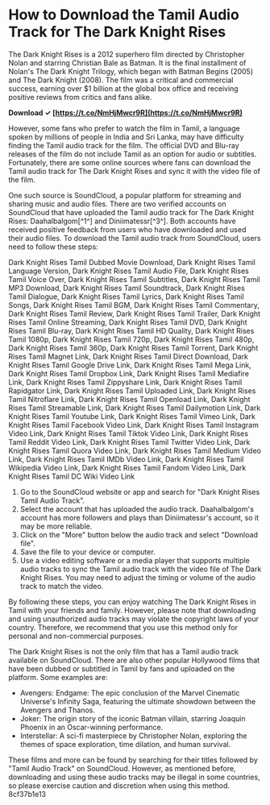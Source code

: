 
 
# How to Download the Tamil Audio Track for The Dark Knight Rises
 
The Dark Knight Rises is a 2012 superhero film directed by Christopher Nolan and starring Christian Bale as Batman. It is the final installment of Nolan's The Dark Knight Trilogy, which began with Batman Begins (2005) and The Dark Knight (2008). The film was a critical and commercial success, earning over $1 billion at the global box office and receiving positive reviews from critics and fans alike.
 
**Download ✓ [https://t.co/NmHjMwcr9R](https://t.co/NmHjMwcr9R)**


 
However, some fans who prefer to watch the film in Tamil, a language spoken by millions of people in India and Sri Lanka, may have difficulty finding the Tamil audio track for the film. The official DVD and Blu-ray releases of the film do not include Tamil as an option for audio or subtitles. Fortunately, there are some online sources where fans can download the Tamil audio track for The Dark Knight Rises and sync it with the video file of the film.
 
One such source is SoundCloud, a popular platform for streaming and sharing music and audio files. There are two verified accounts on SoundCloud that have uploaded the Tamil audio track for The Dark Knight Rises: Daahalbalgom[^1^] and Diniimatessr[^3^]. Both accounts have received positive feedback from users who have downloaded and used their audio files. To download the Tamil audio track from SoundCloud, users need to follow these steps:
 
Dark Knight Rises Tamil Dubbed Movie Download,  Dark Knight Rises Tamil Language Version,  Dark Knight Rises Tamil Audio File,  Dark Knight Rises Tamil Voice Over,  Dark Knight Rises Tamil Subtitles,  Dark Knight Rises Tamil MP3 Download,  Dark Knight Rises Tamil Soundtrack,  Dark Knight Rises Tamil Dialogue,  Dark Knight Rises Tamil Lyrics,  Dark Knight Rises Tamil Songs,  Dark Knight Rises Tamil BGM,  Dark Knight Rises Tamil Commentary,  Dark Knight Rises Tamil Review,  Dark Knight Rises Tamil Trailer,  Dark Knight Rises Tamil Online Streaming,  Dark Knight Rises Tamil DVD,  Dark Knight Rises Tamil Blu-ray,  Dark Knight Rises Tamil HD Quality,  Dark Knight Rises Tamil 1080p,  Dark Knight Rises Tamil 720p,  Dark Knight Rises Tamil 480p,  Dark Knight Rises Tamil 360p,  Dark Knight Rises Tamil Torrent,  Dark Knight Rises Tamil Magnet Link,  Dark Knight Rises Tamil Direct Download,  Dark Knight Rises Tamil Google Drive Link,  Dark Knight Rises Tamil Mega Link,  Dark Knight Rises Tamil Dropbox Link,  Dark Knight Rises Tamil Mediafire Link,  Dark Knight Rises Tamil Zippyshare Link,  Dark Knight Rises Tamil Rapidgator Link,  Dark Knight Rises Tamil Uploaded Link,  Dark Knight Rises Tamil Nitroflare Link,  Dark Knight Rises Tamil Openload Link,  Dark Knight Rises Tamil Streamable Link,  Dark Knight Rises Tamil Dailymotion Link,  Dark Knight Rises Tamil Youtube Link,  Dark Knight Rises Tamil Vimeo Link,  Dark Knight Rises Tamil Facebook Video Link,  Dark Knight Rises Tamil Instagram Video Link,  Dark Knight Rises Tamil Tiktok Video Link,  Dark Knight Rises Tamil Reddit Video Link,  Dark Knight Rises Tamil Twitter Video Link,  Dark Knight Rises Tamil Quora Video Link,  Dark Knight Rises Tamil Medium Video Link,  Dark Knight Rises Tamil IMDb Video Link,  Dark Knight Rises Tamil Wikipedia Video Link,  Dark Knight Rises Tamil Fandom Video Link,  Dark Knight Rises Tamil DC Wiki Video Link
 
1. Go to the SoundCloud website or app and search for "Dark Knight Rises Tamil Audio Track".
2. Select the account that has uploaded the audio track. Daahalbalgom's account has more followers and plays than Diniimatessr's account, so it may be more reliable.
3. Click on the "More" button below the audio track and select "Download file".
4. Save the file to your device or computer.
5. Use a video editing software or a media player that supports multiple audio tracks to sync the Tamil audio track with the video file of The Dark Knight Rises. You may need to adjust the timing or volume of the audio track to match the video.

By following these steps, you can enjoy watching The Dark Knight Rises in Tamil with your friends and family. However, please note that downloading and using unauthorized audio tracks may violate the copyright laws of your country. Therefore, we recommend that you use this method only for personal and non-commercial purposes.

The Dark Knight Rises is not the only film that has a Tamil audio track available on SoundCloud. There are also other popular Hollywood films that have been dubbed or subtitled in Tamil by fans and uploaded on the platform. Some examples are:

- Avengers: Endgame: The epic conclusion of the Marvel Cinematic Universe's Infinity Saga, featuring the ultimate showdown between the Avengers and Thanos.
- Joker: The origin story of the iconic Batman villain, starring Joaquin Phoenix in an Oscar-winning performance.
- Interstellar: A sci-fi masterpiece by Christopher Nolan, exploring the themes of space exploration, time dilation, and human survival.

These films and more can be found by searching for their titles followed by "Tamil Audio Track" on SoundCloud. However, as mentioned before, downloading and using these audio tracks may be illegal in some countries, so please exercise caution and discretion when using this method.
 8cf37b1e13
 
